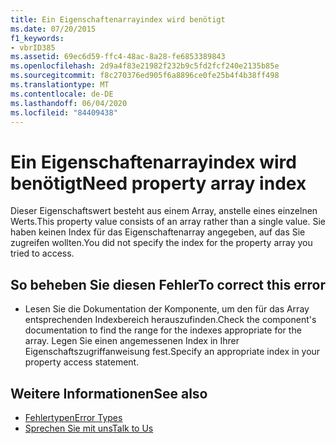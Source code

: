 ```yaml
---
title: Ein Eigenschaftenarrayindex wird benötigt
ms.date: 07/20/2015
f1_keywords:
- vbrID385
ms.assetid: 69ec6d59-ffc4-48ac-8a28-fe6853389843
ms.openlocfilehash: 2d9a4f83e21982f232b9c5fd2fcf240e2135b85e
ms.sourcegitcommit: f8c270376ed905f6a8896ce0fe25b4f4b38ff498
ms.translationtype: MT
ms.contentlocale: de-DE
ms.lasthandoff: 06/04/2020
ms.locfileid: "84409438"
---
```

# <a name="need-property-array-index"></a><span data-ttu-id="863c5-102">Ein Eigenschaftenarrayindex wird benötigt</span><span class="sxs-lookup"><span data-stu-id="863c5-102">Need property array index</span></span>
<span data-ttu-id="863c5-103">Dieser Eigenschaftswert besteht aus einem Array, anstelle eines einzelnen Werts.</span><span class="sxs-lookup"><span data-stu-id="863c5-103">This property value consists of an array rather than a single value.</span></span> <span data-ttu-id="863c5-104">Sie haben keinen Index für das Eigenschaftenarray angegeben, auf das Sie zugreifen wollten.</span><span class="sxs-lookup"><span data-stu-id="863c5-104">You did not specify the index for the property array you tried to access.</span></span>  
  
## <a name="to-correct-this-error"></a><span data-ttu-id="863c5-105">So beheben Sie diesen Fehler</span><span class="sxs-lookup"><span data-stu-id="863c5-105">To correct this error</span></span>  
  
- <span data-ttu-id="863c5-106">Lesen Sie die Dokumentation der Komponente, um den für das Array entsprechenden Indexbereich herauszufinden.</span><span class="sxs-lookup"><span data-stu-id="863c5-106">Check the component's documentation to find the range for the indexes appropriate for the array.</span></span> <span data-ttu-id="863c5-107">Legen Sie einen angemessenen Index in Ihrer Eigenschaftszugriffanweisung fest.</span><span class="sxs-lookup"><span data-stu-id="863c5-107">Specify an appropriate index in your property access statement.</span></span>  
  
## <a name="see-also"></a><span data-ttu-id="863c5-108">Weitere Informationen</span><span class="sxs-lookup"><span data-stu-id="863c5-108">See also</span></span>

- [<span data-ttu-id="863c5-109">Fehlertypen</span><span class="sxs-lookup"><span data-stu-id="863c5-109">Error Types</span></span>](../../programming-guide/language-features/error-types.md)
- [<span data-ttu-id="863c5-110">Sprechen Sie mit uns</span><span class="sxs-lookup"><span data-stu-id="863c5-110">Talk to Us</span></span>](/visualstudio/ide/feedback-options)
